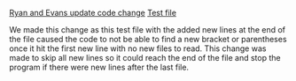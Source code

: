 [Ryan and Evans update code change](https://github.com/ryanyychen/markdown-parser/commit/2ae016f0b3aa46a36cc519ed4a31a528caddda06)
[Test file](https://github.com/ryanyychen/markdown-parser/commit/45129ad8c0007f3caf59e62eafab940095a18b97)

We made this change as this test file with the added new lines at the end of the file caused the code to not be able to find a new bracket or parentheses once it 
hit the first new line with no new files to read. This change was made to skip all new lines so it could reach the end of the file and stop the program if there were 
new lines after the last file.
